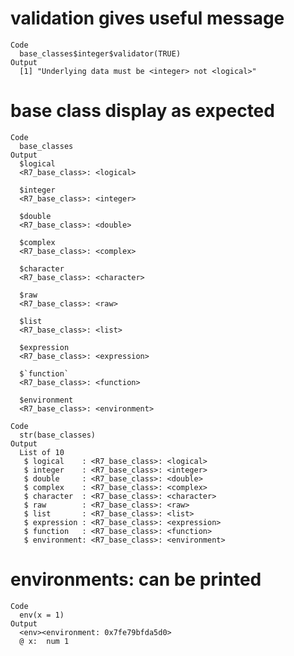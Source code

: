 # validation gives useful message

    Code
      base_classes$integer$validator(TRUE)
    Output
      [1] "Underlying data must be <integer> not <logical>"

# base class display as expected

    Code
      base_classes
    Output
      $logical
      <R7_base_class>: <logical>
      
      $integer
      <R7_base_class>: <integer>
      
      $double
      <R7_base_class>: <double>
      
      $complex
      <R7_base_class>: <complex>
      
      $character
      <R7_base_class>: <character>
      
      $raw
      <R7_base_class>: <raw>
      
      $list
      <R7_base_class>: <list>
      
      $expression
      <R7_base_class>: <expression>
      
      $`function`
      <R7_base_class>: <function>
      
      $environment
      <R7_base_class>: <environment>
      
    Code
      str(base_classes)
    Output
      List of 10
       $ logical    : <R7_base_class>: <logical>
       $ integer    : <R7_base_class>: <integer>
       $ double     : <R7_base_class>: <double>
       $ complex    : <R7_base_class>: <complex>
       $ character  : <R7_base_class>: <character>
       $ raw        : <R7_base_class>: <raw>
       $ list       : <R7_base_class>: <list>
       $ expression : <R7_base_class>: <expression>
       $ function   : <R7_base_class>: <function>
       $ environment: <R7_base_class>: <environment>

# environments: can be printed

    Code
      env(x = 1)
    Output
      <env><environment: 0x7fe79bfda5d0> 
      @ x:  num 1

